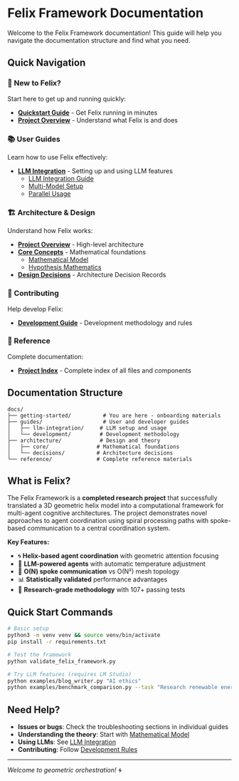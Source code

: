 # Felix Framework Documentation

Welcome to the Felix Framework documentation! This guide will help you navigate the documentation structure and find what you need.

## Quick Navigation

### 🚀 New to Felix?
Start here to get up and running quickly:
- **[Quickstart Guide](QUICKSTART.md)** - Get Felix running in minutes
- **[Project Overview](../architecture/PROJECT_OVERVIEW.md)** - Understand what Felix is and does

### 📚 User Guides
Learn how to use Felix effectively:
- **[LLM Integration](../guides/llm-integration/)** - Setting up and using LLM features
  - [LLM Integration Guide](../guides/llm-integration/LLM_INTEGRATION.md)
  - [Multi-Model Setup](../guides/llm-integration/MULTI_MODEL_SETUP.md)
  - [Parallel Usage](../guides/llm-integration/PARALLEL_USAGE.md)

### 🏗️ Architecture & Design
Understand how Felix works:
- **[Project Overview](../architecture/PROJECT_OVERVIEW.md)** - High-level architecture
- **[Core Concepts](../architecture/core/)** - Mathematical foundations
  - [Mathematical Model](../architecture/core/mathematical_model.md)
  - [Hypothesis Mathematics](../architecture/core/hypothesis_mathematics.md)
- **[Design Decisions](../architecture/decisions/)** - Architecture Decision Records

### 👥 Contributing
Help develop Felix:
- **[Development Guide](../guides/development/DEVELOPMENT_RULES.md)** - Development methodology and rules

### 📖 Reference
Complete documentation:
- **[Project Index](../reference/PROJECT_INDEX.md)** - Complete index of all files and components

## Documentation Structure

```
docs/
├── getting-started/          # You are here - onboarding materials
├── guides/                   # User and developer guides
│   ├── llm-integration/     # LLM setup and usage
│   └── development/         # Development methodology
├── architecture/            # Design and theory
│   ├── core/               # Mathematical foundations
│   └── decisions/          # Architecture decisions
└── reference/              # Complete reference materials
```

## What is Felix?

The Felix Framework is a **completed research project** that successfully translated a 3D geometric helix model into a computational framework for multi-agent cognitive architectures. The project demonstrates novel approaches to agent coordination using spiral processing paths with spoke-based communication to a central coordination system.

**Key Features:**
- 🌀 **Helix-based agent coordination** with geometric attention focusing
- 🤖 **LLM-powered agents** with automatic temperature adjustment
- 📡 **O(N) spoke communication** vs O(N²) mesh topology
- 📊 **Statistically validated** performance advantages
- 🧪 **Research-grade methodology** with 107+ passing tests

## Quick Start Commands

```bash
# Basic setup
python3 -m venv venv && source venv/bin/activate
pip install -r requirements.txt

# Test the framework
python validate_felix_framework.py

# Try LLM features (requires LM Studio)
python examples/blog_writer.py "AI ethics"
python examples/benchmark_comparison.py --task "Research renewable energy"
```

## Need Help?

- **Issues or bugs**: Check the troubleshooting sections in individual guides
- **Understanding the theory**: Start with [Mathematical Model](../architecture/core/mathematical_model.md)
- **Using LLMs**: See [LLM Integration](../guides/llm-integration/LLM_INTEGRATION.md)
- **Contributing**: Follow [Development Rules](../guides/development/DEVELOPMENT_RULES.md)

---

*Welcome to geometric orchestration! 🌀*